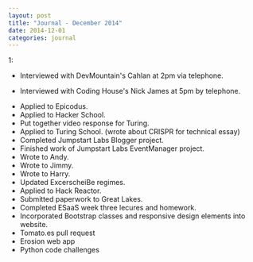 ```yaml
---
layout: post
title: "Journal - December 2014"
date: 2014-12-01
categories: journal
---
```


1:
+ Interviewed with DevMountain's Cahlan at 2pm via telephone.
* Interviewed with Coding House's Nick James at 5pm by telephone.
+ Applied to Epicodus.
+ Applied to Hacker School.
+ Put together video response for Turing.
+ Applied to Turing School. (wrote about CRISPR for technical essay)
+ Completed Jumpstart Labs Blogger project.
+ Finished work of Jumpstart Labs EventManager project.
+ Wrote to Andy.
+ Wrote to Jimmy.
+ Wrote to Harry.
+ Updated ExcerscheiBe regimes.
+ Applied to Hack Reactor.
+ Submitted paperwork to Great Lakes.
+ Completed ESaaS week three lecures and homework.
+ Incorporated Bootstrap classes and responsive design elements into website.
+ Tomato.es pull request
+ Erosion web app
+ Python code challenges